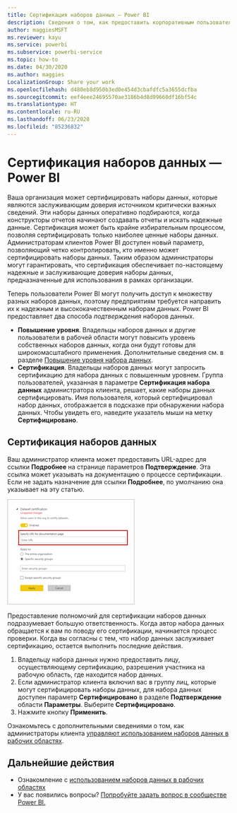 ```yaml
---
title: Сертификация наборов данных — Power BI
description: Сведения о том, как предоставить корпоративным пользователям надежные и высококачественные наборы данных.
author: maggiesMSFT
ms.reviewer: kayu
ms.service: powerbi
ms.subservice: powerbi-service
ms.topic: how-to
ms.date: 04/30/2020
ms.author: maggies
LocalizationGroup: Share your work
ms.openlocfilehash: d480eb8d950b3ed0e454d3cbafdfc5a3655dcfba
ms.sourcegitcommit: eef4eee24695570ae3186b4d8d99660df16bf54c
ms.translationtype: HT
ms.contentlocale: ru-RU
ms.lasthandoff: 06/23/2020
ms.locfileid: "85236832"
---
```

# <a name="certify-datasets---power-bi"></a>Сертификация наборов данных — Power BI

Ваша организация может сертифицировать наборы данных, которые являются заслуживающим доверия источником критически важных сведений. Эти наборы данных оперативно подбираются, когда конструкторы отчетов начинают создавать отчеты и искать надежные данные. Сертификация может быть крайне избирательным процессом, позволяя сертифицировать только наиболее ценные наборы данных. Администраторам клиентов Power BI доступен новый параметр, позволяющий четко контролировать, кто именно может сертифицировать наборы данных. Таким образом администраторы могут гарантировать, что сертификация обеспечивает по-настоящему надежные и заслуживающие доверия наборы данных, предназначенные для использования в рамках организации.

Теперь пользователи Power BI могут получить доступ к множеству разных наборов данных, поэтому предприятиям требуется направить их к надежным и высококачественным наборам данных. Power BI предоставляет два способа *подтверждения* наборов данных.

- **Повышение уровня**. Владельцы наборов данных и другие пользователи в рабочей области могут повысить уровень собственных наборов данных, когда они будут готовы для широкомасштабного применения. Дополнительные сведения см. в разделе [Повышение уровня набора данных](service-datasets-promote.md). 
- **Сертификация**. Владельцы наборов данных могут запросить сертификацию для набора данных с повышенным уровнем. Группа пользователей, указанная в параметре **Сертификация набора данных** администратора клиента, решает, какие наборы данных сертифицировать. Имя пользователя, который сертифицировал набор данных, отображается в подсказке при обнаружении набора данных. Чтобы увидеть его, наведите указатель мыши на метку **Сертифицировано**.

## <a name="certify-a-dataset"></a>Сертификация наборов данных

Ваш администратор клиента может предоставить URL-адрес для ссылки **Подробнее** на странице параметров **Подтверждение**.  Эта ссылка может указывать на документацию о процессе сертификации. Если не задать назначение для ссылки **Подробнее**, по умолчанию она указывает на эту статью.

![Дополнительные сведения о сертификации набора данных](media/service-datasets-certify-promote/power-bi-dataset-learn-more-certification.png)

Предоставление полномочий для сертификации наборов данных подразумевает большую ответственность. Когда автор набора данных обращается к вам по поводу его сертификации, начинается процесс проверки. Когда вы согласны с тем, что набор данных заслуживает сертификацию, остается выполнить последние действия.

1. Владельцу набора данных нужно предоставить лицу, осуществляющему сертификацию, разрешения участника на рабочую область, где находится набор данных.
1. Если администратор клиента включил вас в группу лиц, которые могут сертифицировать наборы данных, для набора данных доступен параметр **Сертифицировано** в разделе **Подтверждение** области **Параметры**. Выберите **Сертифицировано**.
1. Нажмите кнопку **Применить**.

Ознакомьтесь с дополнительными сведениями о том, как администраторы клиента [управляют использованием наборов данных в рабочих областях](service-datasets-admin-across-workspaces.md).

## <a name="next-steps"></a>Дальнейшие действия

* Ознакомление с [использованием наборов данных в рабочих областях](service-datasets-across-workspaces.md)
* У вас появились вопросы? [Попробуйте задать вопрос в сообществе Power BI.](https://community.powerbi.com/)

